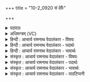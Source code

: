 +++
title = "10-2_0920 सं देवैः"

+++
<details><summary>पदपाठः</summary>

सम्। दे꣣वैः꣢। शो꣣भते। वृ꣡षा꣢꣯। क꣡विः꣢। यो꣡नौ꣢꣯। अ꣡धि꣢꣯। प्रि꣣यः꣢। प꣡व꣢꣯मानः। अ꣡दा꣢꣯भ्यः। अ। दा꣣भ्यः। ९२०।
</details>

<details><summary>अधिमन्त्रम् (VC)</summary>

- पवमानः सोमः
- दृढच्युत आगस्त्यः
- गायत्री
- षड्जः
</details>

<details><summary>हिन्दी : आचार्य रामनाथ वेदालंकार - विषयः</summary>

आगे फिर गुरु-शिष्य का ही विषय है।
</details>

<details><summary>हिन्दी : आचार्य रामनाथ वेदालंकार - पदार्थः</summary>

पदार्थान्वय -  (वृषा)ज्ञान की वर्षा करनेवाला, (कविः)मेधावी, (प्रियः)शिष्यों से प्रीति रखनेवाला, (अदाभ्यः)ठगा न जा सकनेवाला(पवमानः)पवित्रतादायक आचार्य(योनौ अधि)गुरुकुलरूप घर में(देवैः)दिव्यगुणी शिष्यों के साथ(सं शोभते)भली-भाँति शोभा पाता है ॥२॥
</details>

<details><summary>हिन्दी : आचार्य रामनाथ वेदालंकार - भावार्थः</summary>

भावार्थ -  सुयोग्य गुरु और सुयोग्य शिष्य आपस में मिलकर बहुत अधिक शोभा पाते हैं ॥२॥
</details>

<details><summary>संस्कृत : आचार्य रामनाथ वेदालंकार - विषयः</summary>

अथ पुनरपि गुरुशिष्यविषयमाह।
</details>

<details><summary>संस्कृत : आचार्य रामनाथ वेदालंकार - पदार्थः</summary>

पदार्थान्वय -  (वृषा)ज्ञानवर्षकः, (कविः)मेधावी, (प्रियः)शिष्याणां वत्सलः, (अदाभ्यः)दब्धुं वञ्चयितुमशक्यः(पवमानः)पवित्रयिता आचार्यः(योनौ अधि)गृहे,गुरुकुले इत्यर्थः।[योनिरिति गृहनाम। निघं० १।१२।] (देवैः)दिव्यगुणयुक्तैः शिष्यैः सह(सं शोभते)संविभाति ॥२॥
</details>

<details><summary>संस्कृत : आचार्य रामनाथ वेदालंकार - भावार्थः</summary>

भावार्थ -  सुयोग्या गुरवः सुयोग्याः शिष्याश्च परस्परं मिलित्वाऽतितरां शोभन्ते ॥२॥
</details>

<details><summary>संस्कृत : आचार्य रामनाथ वेदालंकार - पादटिप्पनी</summary>

टिप्पनी -   १.ऋ० ९।२५।३,‘वृ॒त्र॒हा दे॑व॒वीत॑मः’ इति तृतीयः पादः।
</details>